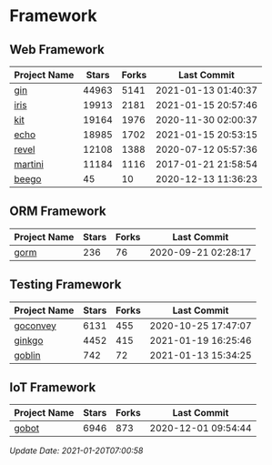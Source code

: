 # Framework

## Web Framework
| Project Name | Stars | Forks | Last Commit |
| ------------ | ----- | ----- | ----------- |
| [gin](https://github.com/gin-gonic/gin) | 44963 | 5141 | 2021-01-13 01:40:37 |
| [iris](https://github.com/kataras/iris) | 19913 | 2181 | 2021-01-15 20:57:46 |
| [kit](https://github.com/go-kit/kit) | 19164 | 1976 | 2020-11-30 02:00:37 |
| [echo](https://github.com/labstack/echo) | 18985 | 1702 | 2021-01-15 20:53:15 |
| [revel](https://github.com/revel/revel) | 12108 | 1388 | 2020-07-12 05:57:36 |
| [martini](https://github.com/go-martini/martini) | 11184 | 1116 | 2017-01-21 21:58:54 |
| [beego](https://github.com/astaxie/beego) | 45 | 10 | 2020-12-13 11:36:23 |

## ORM Framework
| Project Name | Stars | Forks | Last Commit |
| ------------ | ----- | ----- | ----------- |
| [gorm](https://github.com/jinzhu/gorm) | 236 | 76 | 2020-09-21 02:28:17 |

## Testing Framework
| Project Name | Stars | Forks | Last Commit |
| ------------ | ----- | ----- | ----------- |
| [goconvey](https://github.com/smartystreets/goconvey) | 6131 | 455 | 2020-10-25 17:47:07 |
| [ginkgo](https://github.com/onsi/ginkgo) | 4452 | 415 | 2021-01-19 16:25:46 |
| [goblin](https://github.com/franela/goblin) | 742 | 72 | 2021-01-13 15:34:25 |

## IoT Framework
| Project Name | Stars | Forks | Last Commit |
| ------------ | ----- | ----- | ----------- |
| [gobot](https://github.com/hybridgroup/gobot) | 6946 | 873 | 2020-12-01 09:54:44 |

*Update Date: 2021-01-20T07:00:58*
